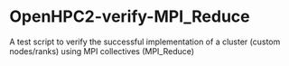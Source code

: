 # OpenHPC2-verify-MPI_Reduce
A test script to verify the successful implementation of a cluster (custom nodes/ranks) using MPI collectives (MPI_Reduce)
